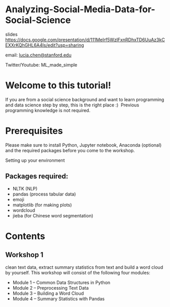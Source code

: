 # Analyzing-Social-Media-Data-for-Social-Science

slides https://docs.google.com/presentation/d/111MeIrf5WzlFxnRDhxTD6UuAz3kCEXXrKQhGHL6A4Is/edit?usp=sharing

email: lucia.chen@stanford.edu

Twitter/Youtube: ML_made_simple


# Welcome to this tutorial!
If you are from a social science background and want to learn programming and data science step by step, this is the right place :)  Previous programming knowledge is not required.


# Prerequisites
Please make sure to install Python, Jupyter notebook, Anaconda (optional) and the required packages before you come to the workshop.

Setting up your environment
## Packages required:
* NLTK (NLP)
* pandas (process tabular data)
* emoji
* matplotlib (for making plots)
* wordcloud
* jieba (for Chinese word segmentation)


# Contents
## Workshop 1
clean text data, extract summary statistics from text and build a word cloud by yourself. This workshop will consist of the following four modules:
* Module 1 – Common Data Structures in Python
* Module 2 – Preprocessing Text Data
* Module 3 – Building a Word Cloud
* Module 4 – Summary Statistics with Pandas
